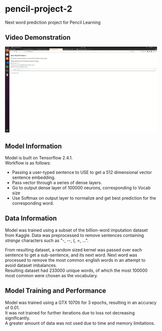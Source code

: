 # pencil-project-2
Next word prediction project for Pencil Learning

## Video Demonstration
![video demonstration](video_demonstration.gif)

## Model Information
Model is built on Tensorflow 2.4.1.  
Workflow is as follows: 
* Passing a user-typed sentence to USE to get a 512 dimensional vector sentence embedding.  
* Pass vector through a series of dense layers. 
* Go to output dense layer of 100000 neurons, corresponding to Vocab size
* Use Softmax on output layer to normalize and get best prediction for the corresponding word.

## Data Information

Model was trained using a subset of the billion-word imputation dataset from Kaggle.
Data was preprocessed to remove sentences containing *strange* characters such as "-, --, (, =, ...".  

From resulting dataset, a random sized kernel was passed over each sentence to get a sub-sentence, and its next word. Next word 
was processed to remove the most common english words in an attempt to avoid dataset imbalances.  
Resulting dataset had 233000 unique words, of which the most 100000 most common were chosen as the vocabulary.

## Model Training and Performance

Model was trained using a GTX 1070ti for 3 epochs, resulting in an accuracy of 0.01.  
It was not trained for further iterations due to loss not decreasing significantly.  
A greater amount of data was not used due to time and memory limitations.
